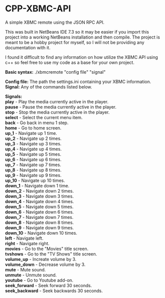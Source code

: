 CPP-XBMC-API
============

A simple XBMC remote using the JSON RPC API.

This was built in NetBeans IDE 7.3 so it may be easier if you import this project into a working NetBeans installation and then compile.
The project is meant to be a hobby project for myself, so I will not be providing any documentation with it.

I found it difficult to find any information on how utilize the XBMC API using c++ so feel free to use my code as a base for your own project.

<b>Basic syntax:</b> ./xbmcremote "config file" "signal"

<b>Config file:</b> The path the settings.ini containing your XBMC information.<br />
<b>Signal:</b> Any of the commands listed below.

<b>Signals:</b><br />
<b>play</b> - Play the media currently active in the player.<br />
<b>pause</b> - Pause the media currently active in the player.<br />
<b>stop</b> - Stop the media currently active in the player.<br />
<b>select</b> - Select the current menu item.<br />
<b>back</b> - Go back in menu 1 step.<br />
<b>home</b> - Go to home screen.<br />
<b>up_1</b> - Navigate up 1 time.<br />
<b>up_2</b> - Navigate up 2 times.<br />
<b>up_3</b> - Navigate up 3 times.<br />
<b>up_4</b> - Navigate up 4 times.<br />
<b>up_5</b> - Navigate up 5 times.<br />
<b>up_6</b> - Navigate up 6 times.<br />
<b>up_7</b> - Navigate up 7 times.<br />
<b>up_8</b> - Navigate up 8 times.<br />
<b>up_9</b> - Navigate up 9 times.<br />
<b>up_10</b> - Navigate up 10 times.<br />
<b>down_1</b> - Navigate down 1 time.<br />
<b>down_2</b> - Navigate down 2 times.<br />
<b>down_3</b> - Navigate down 3 times.<br />
<b>down_4</b> - Navigate down 4 times.<br />
<b>down_5</b> - Navigate down 5 times.<br />
<b>down_6</b> - Navigate down 6 times.<br />
<b>down_7</b> - Navigate down 7 times.<br />
<b>down_8</b> - Navigate down 8 times.<br />
<b>down_9</b> - Navigate down 9 times.<br />
<b>down_10</b> - Navigate down 10 times.<br />
<b>left</b> - Navigate left.<br />
<b>right</b> - Navigate right.<br />
<b>movies</b> - Go to the "Movies" title screen.<br />
<b>tvshows</b> - Go to the "TV Shows" title screen.<br />
<b>volume_up</b> - Increate volume by 3.<br />
<b>volume_down</b> - Decrease volume by 3.<br />
<b>mute</b> - Mute sound.<br />
<b>unmute</b> - Unmute sound.<br />
<b>youtube</b> - Go to Youtube add-on.<br />
<b>seek_forward</b> - Seek forward 30 seconds.<br />
<b>seek_backward</b> - Seek backwards 30 seconds.<br />
